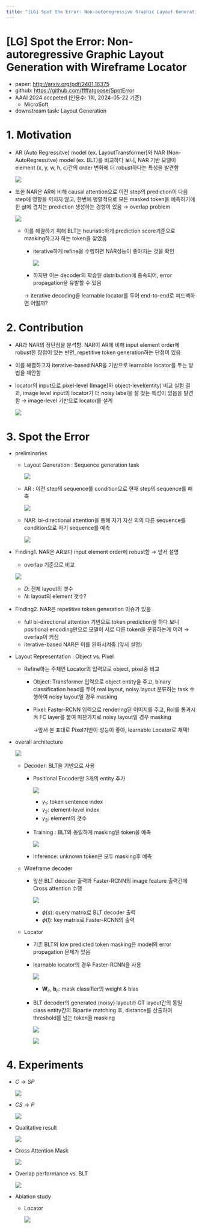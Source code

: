 ```yaml
---
title: "[LG] Spot the Error: Non-autoregressive Graphic Layout Generation with Wireframe Locator"
---
```

# [LG] Spot the Error: Non-autoregressive Graphic Layout Generation with Wireframe Locator

- paper: http://arxiv.org/pdf/2401.16375
- github: https://github.com/ffffatgoose/SpotError
- AAAI 2024 accpeted (인용수: 1회, 2024-05-22 기준)
  - MicroSoft
- downstream task: Layout Generation

# 1. Motivation

- AR (Auto Regressitve) model (ex. LayoutTransformer)와 NAR (Non-AutoRegressitve) model (ex. BLT)를 비교하다 보니, NAR 기반 모델이 element (x, y, w, h, c)간의 order 변화에 더 robust하다는 특성을 발견함

  ![](../images/2024-05-22/image-20240522230530606.png)

- 또한 NAR은 AR에 비해 causal attention으로 이전 step의 prediction이 다음 step에 영향을 끼치지 않고, 한번에 병렬적으로 모든 masked token을 예측하기에 한 gt에 겹치는 prediction 생성하는 경향이 있음 $\to$ overlap problem

  ![](../images/2024-05-22/image-20240522231241538.png)

  - 이를 해결하기 위해 BLT는 heuristic하게 prediction score기준으로 masking하고자 하는 token을 찾았음

    - iterative하게 refine을 수행하면 NAR성능이 좋아지는 것을 확인

      ![](../images/2024-05-22/image-20240522230614256.png)

    - 하지만 이는 decoder의 학습된 distribution에 종속되어, error propagation을 유발할 수 있음

    $\to$ iterative decoding을 learnable locator를 두어 end-to-end로 피드백하면 어떨까?

# 2. Contribution

- AR과 NAR의 장단점을 분석함. NAR이 AR에 비해 input element order에 robust한 장점이 있는 반면, repetitive token generation하는 단점이 있음

- 이를 해결하고자 iterative-based NAR을 기반으로 learnable locator를 두는 방법을 제안함

- locator의 input으로 pixel-level (Image)와 object-level(entity) 비교 실험 결과, image level input의 locator가 더 noisy label을 잘 찾는 특성이 있음을 발견함 $\to$ image-level 기반으로 locator를 설계

  ![](../images/2024-05-22/image-20240522230848066.png)

# 3. Spot the Error

- preliminaries

  - Layout Generation : Sequence generation task

    ![](../images/2024-05-22/image-20240522231410950.png)

  - AR : 이전 step의 sequence를 condition으로 현재 step의 sequence를 예측

    ![](../images/2024-05-22/image-20240522231448095.png)

  - NAR: bi-directional attention을 통해 자기 자신 외의 다른 sequence를 condition으로 자기 sequence를 예측

    ![](../images/2024-05-22/image-20240522231539301.png)

- Finding1. NAR은 AR보다 input element order에 robust함 $\to$ 앞서 설명

  - overlap 기준으로 비교

  ![](../images/2024-05-22/image-20240522231643361.png)

  - *D*: 전체 layout의 갯수
  - *N*: layout의 element 갯수?

- FInding2. NAR은 repetitive token generation 이슈가 있음

  - full bi-directional attention 기반으로 token prediction을 하다 보니 positional encoding만으로 모델이 서로 다른 token을 분류하는게 어려 $\to$ overlap이 커짐
  - iterative-based NAR은 이를 완화시켜줌 (앞서 설명)

- Layout Representation : Object vs. Pixel

  - Refine하는 주체인 Locator의 입력으로 object, pixel중 비교

    - Object: Transformer 입력으로 object entity을 주고, binary classification head를 두어 real layout, noisy layout 분류하는 task 수행하여 noisy layout일 경우 masking

    - Pixel: Faster-RCNN 입력으로 rendering된 이미지를 주고, RoI를 통과시켜 FC layer를 붙여 마찬가지로 noisy layout일 경우 masking

      $\to$앞서 본 표대로 Pixel기반이 성능이 좋아, learnable Locator로 채택!

- overall architecture

  ![](../images/2024-05-22/image-20240522231302447.png)

  - Decoder: BLT을 기반으로 사용

    - Positional Encoder만 3개의 entity 추가

      ![](../images/2024-05-22/image-20240522232238326.png)

      - $\gamma_1$: token sentence index
      - $\gamma_2$: element-level index
      - $\gamma_3$: element의 갯수

    - Training : BLT와 동일하게 masking된 token을 예측

      ![](../images/2024-05-22/image-20240522232413956.png)

    - Inference: unknown token은 모두 masking후 예측

  - Wireframe decoder

    - 앞선 BLT decoder 출력과 Faster-RCNN의 image feature 출력간에 Cross attention 수행

      ![](../images/2024-05-22/image-20240522232512628.png)

      - $\phi(s)$: query matrix로 BLT decoder 출력
      - $\phi(I)$: key matrix로 Faster-RCNN의 출력

  - Locator

    - 기존 BLT의 low predicted token masking은 model의 error propagation 문제가 있음

    - learnable locator의 경우 Faster-RCNN을 사용

      ![](../images/2024-05-22/image-20240522232644657.png)

      - **W**$_c$, **b**$_c$: mask classifier의 weight & bias

    - BLT decoder의 generated (noisy) layout과 GT layout간의 동일 class entity간의 Bipartie matching 후, distance를 산출하여 threshold를 넘는 token을 masking

      ![](../images/2024-05-22/image-20240522232813683.png)

      ![](../images/2024-05-22/image-20240522232825809.png)



# 4. Experiments

- $C \to SP$

  ![](../images/2024-05-22/image-20240522232857553.png)

- $CS \to P$

  ![](../images/2024-05-22/image-20240522232917818.png)

- Qualitative result

  ![](../images/2024-05-22/image-20240522232937213.png)

- Cross Attention Mask

  ![](../images/2024-05-22/image-20240522232950706.png)

- Overlap performance vs. BLT

  ![](../images/2024-05-22/image-20240522233004816.png)

- Ablation study

  - Locator

    ![](../images/2024-05-22/image-20240522233021651.png)
